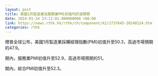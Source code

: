 ```yaml
---
layout: post
title: 美國1月製造業及服務業PMI初值均好過預期
date: 2024-01-24 23:11:01.000000000 +08:00
link: https://news.rthk.hk/rthk/ch/component/k2/1737645-20240124.htm
categories: rthk
---
```


標普全球公布，美國1月製造業採購經理指數(PMI)初值升至50.3，高過市場預期的47.9。

期內，服務業PMI初值升至52.9，高過市場預期的51。

期內，綜合PMI初值升至52.3。
